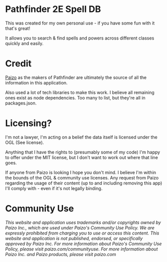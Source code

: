 # Pathfinder 2E Spell DB

This was created for my own personal use - if you have some fun with it that's great!

It allows you to search & find spells and powers across different classes quickly and easily.

# Credit
[Paizo](http://www.paizo.com) as the makers of Pathfinder are ultimately the source of all the information in this application.

Also used a lot of tech libraries to make this work. I believe all remaining ones exist as node dependencies. Too many to list, but they're all in packages.json.

# Licensing?
I'm not a lawyer, I'm acting on a belief the data itself is licensed under the OGL (See license).

Anything that I have the rights to (presumably some of my code) I'm happy to offer under the MIT license, but I don't want to work out where that line goes.

If anyone from Paizo is looking I hope you don't mind. I believe I'm within the bounds of the OGL & community use licenses. Any request from Paizo regarding the usage of their content (up to and including removing this app) I'll comply with - even if it's not legally binding.

# Community Use
*This website and application uses trademarks and/or copyrights owned by Paizo Inc., which are used under Paizo's Community Use Policy. We are expressly prohibited from charging you to use or access this content. This website and application is not published, endorsed, or specifically approved by Paizo Inc. For more information about Paizo's Community Use Policy, please visit paizo.com/communityuse. For more information about Paizo Inc. and Paizo products, please visit paizo.com*